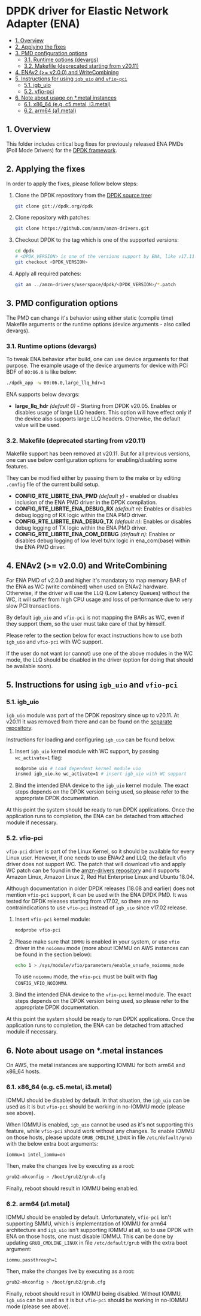 # DPDK driver for Elastic Network Adapter (ENA)

- [1. Overview](#1-overview)
- [2. Applying the fixes](#2-applying-the-fixes)
- [3. PMD configuration options](#3-pmd-configuration-options)
  - [3.1. Runtime options (devargs)](#31-runtime-options-devargs)
  - [3.2. Makefile (deprecated starting from v20.11)](#32-makefile-deprecated-starting-from-v2011)
- [4. ENAv2 (>= v2.0.0) and WriteCombining](#4-enav2--v200-and-writecombining)
- [5. Instructions for using `igb_uio` and `vfio-pci`](#5-instructions-for-using-igb_uio-and-vfio-pci)
  - [5.1. igb_uio](#51-igb_uio)
  - [5.2. vfio-pci](#52-vfio-pci)
- [6. Note about usage on *.metal instances](#6-note-about-usage-on-metal-instances)
  - [6.1. x86_64 (e.g. c5.metal, i3.metal)](#61-x86_64-eg-c5metal-i3metal)
  - [6.2. arm64 (a1.metal)](#62-arm64-a1metal)

## 1. Overview

This folder includes critical bug fixes for previously released ENA PMDs
(Poll Mode Drivers) for the [DPDK framework](https://www.dpdk.org/).

## 2. Applying the fixes

In order to apply the fixes, please follow below steps:

1. Clone the DPDK repostitory from the [DPDK source tree](http://git.dpdk.org/dpdk/):

   ```sh
   git clone git://dpdk.org/dpdk
   ```

1. Clone repository with patches:

   ```sh
   git clone https://github.com/amzn/amzn-drivers.git
   ```

1. Checkout DPDK to the tag which is one of the supported versions:

   ```sh
   cd dpdk
   # <DPDK_VERSION> is one of the versions support by ENA, like v17.11
   git checkout <DPDK_VERSION>
   ```

1. Apply all required patches:

   ```sh
   git am ../amzn-drivers/userspace/dpdk/<DPDK_VERSION>/*.patch
   ```

## 3. PMD configuration options

The PMD can change it's behavior using either static (compile time) Makefile
arguments or the runtime options (device arguments - also called devargs).

### 3.1. Runtime options (devargs)

To tweak ENA behavior after build, one can use device arguments for that
purpose. The example usage of the device arguments for device with PCI BDF of
`00:06.0` is like below:

```sh
./dpdk_app -w 00:06.0,large_llq_hdr=1
```

ENA supports below devargs:

- **large_llq_hdr** *(default 0)* - Starting from DPDK v20.05. Enables or
  disables usage of large LLQ headers. This option will have effect only if the
  device also supports large LLQ headers. Otherwise, the default value will be
  used.

### 3.2. Makefile (deprecated starting from v20.11)

Makefile support has been removed at v20.11. But for all previous versions,
one can use below configuration options for enabling/disabling some features.

They can be modified either by passing them to the make or by editing `.config`
file of the current build setup.

- **CONFIG_RTE_LIBRTE_ENA_PMD** *(default y)* - enabled or disables inclusion of
  the ENA PMD driver in the DPDK compilation.
- **CONFIG_RTE_LIBRTE_ENA_DEBUG_RX** *(default n)*: Enables or disables debug
  logging of RX logic within the ENA PMD driver.
- **CONFIG_RTE_LIBRTE_ENA_DEBUG_TX** *(default n)*: Enables or disables debug
  logging of TX logic within the ENA PMD driver.
- **CONFIG_RTE_LIBRTE_ENA_COM_DEBUG** *(default n)*: Enables or disables debug
  logging of low level tx/rx logic in ena_com(base) within the ENA PMD driver.

## 4. ENAv2 (>= v2.0.0) and WriteCombining

For ENA PMD of v2.0.0 and higher it's mandatory to map memory BAR of the ENA as
WC (write combined) when used on ENAv2 hardware. Otherwise, if the driver will
use the LLQ (Low Latency Queues) without the WC, it will suffer from high CPU
usage and loss of performance due to very slow PCI transactions.

By default `igb_uio` and `vfio-pci` is not mapping the BARs as WC, even if they
support them, so the user must take care of that by himself.

Please refer to the section below for exact instructions how to use both
`igb_uio` and `vfio-pci` with WC support.

If the user do not want (or cannot) use one of the above modules in the WC mode,
the LLQ should be disabled in the driver (option for doing that should be
available soon).

## 5. Instructions for using `igb_uio` and `vfio-pci`

### 5.1. igb_uio

`igb_uio` module was part of the DPDK repository since up to v20.11. At v20.11
it was removed from there and can be found on the
[separate repository](http://git.dpdk.org/dpdk-kmods/).

Instructions for loading and configuring `igb_uio` can be found below.

1. Insert `igb_uio` kernel module with WC support, by passing `wc_activate=1`
   flag:

   ```sh
   modprobe uio # Load dependent kernel module uio
   insmod igb_uio.ko wc_activate=1 # insert igb_uio with WC support
   ```

1. Bind the intended ENA device to the `igb_uio` kernel module. The exact steps
   depends on the DPDK version being used, so please refer to the appropriate
   DPDK documentation.

At this point the system should be ready to run DPDK applications. Once the
application runs to completion, the ENA can be detached from attached module if
necessary.

### 5.2. vfio-pci

`vfio-pci` driver is part of the Linux Kernel, so it should be available for
every Linux user. However, if one needs to use ENAv2 and LLQ, the default vfio
driver does not support WC. The patch that will download vfio and apply WC
patch can be found in the [amzn-drivers repository](https://github.com/amzn/amzn-drivers/tree/master/userspace/dpdk/enav2-vfio-patch)
and it supports Amazon Linux, Amazon Linux 2, Red Hat Enterprise Linux and
Ubuntu 18.04.

Although documentation in older DPDK releases (18.08 and earlier) does not
mention `vfio-pci` support, it can be used with the ENA DPDK PMD. It was
tested for DPDK releases starting from v17.02, so there are no contraindications
to use `vfio-pci` instead of `igb_uio` since v17.02 release.

1. Insert `vfio-pci` kernel module:

   ```sh
   modprobe vfio-pci
   ```

1. Please make sure that `IOMMU` is enabled in your system, or use `vfio` driver
   in the `noiommu` mode (more about IOMMU on AWS instances can be found in the
   section below):

   ```sh
   echo 1 > /sys/module/vfio/parameters/enable_unsafe_noiommu_mode
   ```

   To use `noiommu` mode, the `vfio-pci` must be built with flag
   `CONFIG_VFIO_NOIOMMU`.

1. Bind the intended ENA device to the `vfio-pci` kernel module. The exact steps
   depends on the DPDK version being used, so please refer to the appropriate
   DPDK documentation.

At this point the system should be ready to run DPDK applications. Once the
application runs to completion, the ENA can be detached from attached module if
necessary.

## 6. Note about usage on *.metal instances

On AWS, the metal instances are supporting IOMMU for both arm64 and x86_64
hosts.

### 6.1. x86_64 (e.g. c5.metal, i3.metal)

  IOMMU should be disabled by default. In that situation, the `igb_uio` can
  be used as it is but `vfio-pci` should be working in no-IOMMU mode (please
  see above).

  When IOMMU is enabled, `igb_uio` cannot be used as it's not supporting this
  feature, while `vfio-pci` should work without any changes.
  To enable IOMMU on those hosts, please update `GRUB_CMDLINE_LINUX` in file
  `/etc/default/grub` with the below extra boot arguments:

  ```txt
  iommu=1 intel_iommu=on
  ```

  Then, make the changes live by executing as a root:

  ```sh
  grub2-mkconfig > /boot/grub2/grub.cfg
  ```

  Finally, reboot should result in IOMMU being enabled.

### 6.2. arm64 (a1.metal)

  IOMMU should be enabled by default. Unfortunately, `vfio-pci` isn't
  supporting SMMU, which is implementation of IOMMU for arm64 architecture and
  `igb_uio` isn't supporting IOMMU at all, so to use DPDK with ENA on those
  hosts, one must disable IOMMU. This can be done by updating
  `GRUB_CMDLINE_LINUX` in file `/etc/default/grub` with the extra boot
  argument:

  ```txt
  iommu.passthrough=1
  ```

  Then, make the changes live by executing as a root:

  ```sh
  grub2-mkconfig > /boot/grub2/grub.cfg
  ```

  Finally, reboot should result in IOMMU being disabled.
  Without IOMMU, `igb_uio` can be used as it is but `vfio-pci` should be
  working in no-IOMMU mode (please see above).
